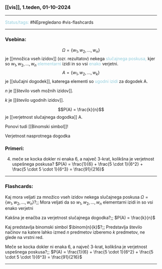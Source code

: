 ### [[vis]], 1.teden, 01-10-2024
---

<font color="#92cddc">Status/tags:</font> #NEpregledano #vis-flashcards

---

### Vsebina:
$$\Omega = \{w_{1}, w_2, ..., w_n\}$$je [[množica vseh izidov]] (ozr. rezultatov) nekega <font color="#92cddc">slučajnega poskusa,</font> kjer so $w_1, w_2, ..., w_n$ <font color="#92cddc">elementarni</font> izidi in so vsi <font color="#92cddc">enako</font> verjetni.
$$A = \{w_1, w_2, ..., w_k\}$$
je [[slučajni dogodek]], katerega elementi so <font color="#92cddc">ugodni izidi</font> za dogodek A.

$n$ je [[število vseh možnih izidov]].

$k$ je [[število ugodnih izidov]].

$$P(A) = \frac{k}{n}$$
je [[verjetnost slučajnega dogodka]] A.

Ponovi tudi [[Binomski simbol]]!

Verjetnost nasprotnega dogodka 
### Primeri:

4) meče se kocka dokler ni enaka 6, a največ 3-krat, kolikšna je verjetnost uspešnega poskusa?
	$P(A) = \frac{1}{6} + \frac{5 \cdot 1}{6^2} + \frac{5 \cdot 5 \cdot 1}{6^3} = \frac{91}{216}$

---

### Flashcards:

Kaj mora veljati za množico vseh izidov nekega slučajnega poskusa $\Omega = \{w_1, w_2, ..., w_n\}$?;; Mora veljati da so $w_1, w_2, ..., w_n$ elementarni izidi in so vsi enako verjetni

Kakšna je enačba za verjetnost slučajnega dogodka?;; $P(A) = \frac{k}{n}$

Kaj predstavlja binomski simbol $\binom{n}{k}$?;; Predstavlja število načinov na katere lahko izmed $n$ predmetov izberemo $k$ predmetov, ne glede na vrstni red.

Meče se kocka dokler ni enaka 6, a največ 3-krat, kolikšna je verjetnost uspešnega poskusa?;; $P(A) = \frac{1}{6} + \frac{5 \cdot 1}{6^2} + \frac{5 \cdot 5 \cdot 1}{6^3} = \frac{91}{216}$

---
